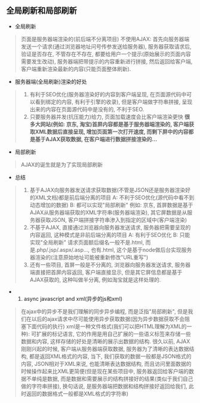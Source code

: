 ## 全局刷新和局部刷新

- 全局刷新

> 页面是服务器端渲染的(前后端不分离项目)
> 不使用AJAX: 首先向服务器端发送一个请求(通过浏览器地址问号传参发送给服务器), 服务器获取请求后, 验证是否存在, 不管存在不存在, 都要给用户一个提示(原始展示的页面内容需要发生改动), 服务器端把带提示的内容重新进行拼接, 然后返回给客户端, 客户端重新渲染最新的内容(只能页面整体刷新).

- 服务器端(全局刷新)渲染的好处

> 1. 有利于SEO优化(服务器渲染好的内容到客户端呈现, 在页面源代码中可以看到绑定的内容, 有利于引擎的收录), 但是客户端做字符串拼接, 呈现出来的内容在页面源代码中是没有的, 不利于SEO.
> 2. 只要服务器并发(抗压能力)给力, 页面加载速度会比客户端渲染更快
> **很多大网站(例如: 京东, 淘宝)首屏内容都是基于服务器端渲染的, 客户端获取XML数据后直接呈现, 增加页面第一次打开速度, 而剩下屏中的内容都是基于AJAX获取数据, 在客户端进行数据拼接渲染的...**

- 局部刷新

> AJAX的诞生就是为了实现局部刷新

- 总结

> 1. 基于AJAX向服务器发送请求获取数据(不管是JSON还是服务器渲染好的XML文档)都是前后端分离的项目
> A: 不利于SEO优化(源代码中看不到动态增加的数据)
> B: 都可以实现"局部刷新"
> 例如: 京东, 首屏数据是基于AJAX从服务器端获取的XML字符串(服务器端渲染), 其它屏数据是从服务器获取JSON, 客户端拼接字符串渗入到指定的区域中(客户端渲染)
> 2. 不基于AJAX, 直接通过浏览器向服务器发送请求, 服务器把需要呈现的内容返回, 这种模式是非前后端分离的项目
> A: 有利于SEO优化
> B: 只能实现"全局刷新"
> 请求页面额后缀名一般不是.html, 而是.php/.jsp/.aspx/.asp..., 也有.html, 这个是基于node做后台实现服务器渲染的(注意原始地址可能被重新修改"URL重写")
> 3. 还有一些项目, 首屏一般是不分离的, 浏览器向服务器发送请求, 服务器端直接把首屏内容返回, 客户端直接显示, 但是其它屏信息都是基于AJAX获取的, 这种叫做半分离, 例如淘宝就是这样处理的.


- 1. async javascript and xml(异步的js和xml)

> 在ajax中的异步不是我们理解的同步异步编程, 而是泛指"局部刷新", 但是我们在以后的ajax请求中尽可能使用异步获取数据(因为异步数据获取不会阻塞下面代码的执行)
> xml是一种文件格式(我们可以把HTML理解为XML的一种): 可扩展的标记语言, 它的作用是用自己扩展的一些语义标签来存储一些数据和内容, 这样存储的好处是清晰的展示出数据的结构.
> 很久以前, AJAX刚刚兴起的时候, 客户端从服务器端获取数据, 服务器为了清晰的表达数据结构, 都是返回XML格式的内容, 当下, 我们获取的数据一般都是JSON格式的内容, JSON相对于XML来说, 也能清晰表达数据结构, 而且访问里面数据的时候操作起来比XML更简便(但是现在某些项目中, 服务器返回给客户端的数据不单纯是数据, 而是数据和需要展示的结构拼接好的结果(类似于我们自己做的字符串拼接), 换句话说, 是服务器端把数据和结构拼接好返回给我们, 此时返回的数据格式一般都是XML格式的字符串)